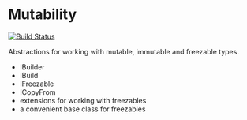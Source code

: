# Mutability

[![Build Status](https://dev.azure.com/MetaFac/OSR/_apis/build/status/Mutability?branchName=main)](https://dev.azure.com/MetaFac/OSR/_build/latest?definitionId=4&branchName=main)

Abstractions for working with mutable, immutable and freezable types.
- IBuilder
- IBuild
- IFreezable
- ICopyFrom
- extensions for working with freezables
- a convenient base class for freezables

